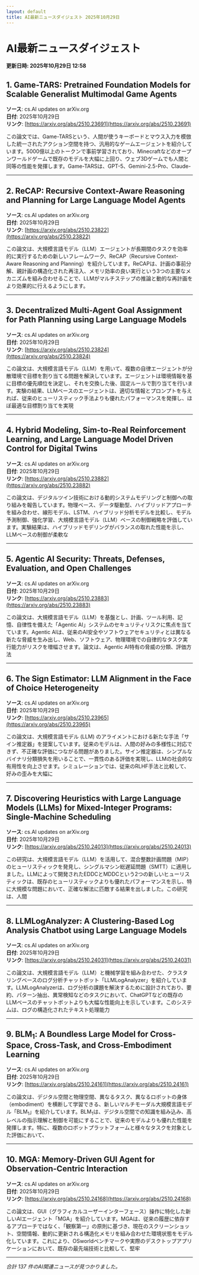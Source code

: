 ```yaml
---
layout: default
title: AI最新ニュースダイジェスト 2025年10月29日
---
```


# AI最新ニュースダイジェスト
**更新日時: 2025年10月29日 12:58**

## 1. Game-TARS: Pretrained Foundation Models for Scalable Generalist Multimodal Game Agents

**ソース**: cs.AI updates on arXiv.org  
**日付**: 2025年10月29日  
**リンク**: [https://arxiv.org/abs/2510.23691](https://arxiv.org/abs/2510.23691)  

この論文では、Game-TARSという、人間が使うキーボードとマウス入力を模倣した統一されたアクション空間を持つ、汎用的なゲームエージェントを紹介しています。5000億以上のトークンで事前学習されており、Minecraftなどのオープンワールドゲームで既存のモデルを大幅に上回り、ウェブ3Dゲームでも人間と同等の性能を発揮します。Game-TARSは、GPT-5、Gemini-2.5-Pro、Claude-  

---

## 2. ReCAP: Recursive Context-Aware Reasoning and Planning for Large Language Model Agents

**ソース**: cs.AI updates on arXiv.org  
**日付**: 2025年10月29日  
**リンク**: [https://arxiv.org/abs/2510.23822](https://arxiv.org/abs/2510.23822)  

この論文は、大規模言語モデル（LLM）エージェントが長期間のタスクを効率的に実行するための新しいフレームワーク、ReCAP（Recursive Context-Aware Reasoning and Planning）を紹介しています。ReCAPは、計画の事前分解、親計画の構造化された再注入、メモリ効率の良い実行という3つの主要なメカニズムを組み合わせることで、LLMがマルチステップの推論と動的な再計画をより効果的に行えるようにします。  

---

## 3. Decentralized Multi-Agent Goal Assignment for Path Planning using Large Language Models

**ソース**: cs.AI updates on arXiv.org  
**日付**: 2025年10月29日  
**リンク**: [https://arxiv.org/abs/2510.23824](https://arxiv.org/abs/2510.23824)  

この論文は、大規模言語モデル（LLM）を用いて、複数の自律エージェントが分散環境で目標を割り当てる問題を解決しています。エージェントは環境情報を基に目標の優先順位を決定し、それを交換した後、固定ルールで割り当てを行います。実験の結果、LLMベースのエージェントは、適切な情報とプロンプトを与えれば、従来のヒューリスティック手法よりも優れたパフォーマンスを発揮し、ほぼ最適な目標割り当てを実現  

---

## 4. Hybrid Modeling, Sim-to-Real Reinforcement Learning, and Large Language Model Driven Control for Digital Twins

**ソース**: cs.AI updates on arXiv.org  
**日付**: 2025年10月29日  
**リンク**: [https://arxiv.org/abs/2510.23882](https://arxiv.org/abs/2510.23882)  

この論文は、デジタルツイン技術における動的システムモデリングと制御への取り組みを報告しています。物理ベース、データ駆動型、ハイブリッドアプローチを組み合わせ、線形モデル、LSTM、ハイブリッド分析モデルを比較し、モデル予測制御、強化学習、大規模言語モデル（LLM）ベースの制御戦略を評価しています。実験結果は、ハイブリッドモデリングがバランスの取れた性能を示し、LLMベースの制御が柔軟な  

---

## 5. Agentic AI Security: Threats, Defenses, Evaluation, and Open Challenges

**ソース**: cs.AI updates on arXiv.org  
**日付**: 2025年10月29日  
**リンク**: [https://arxiv.org/abs/2510.23883](https://arxiv.org/abs/2510.23883)  

この論文は、大規模言語モデル（LLM）を基盤とし、計画、ツール利用、記憶、自律性を備えた「Agentic AI」システムのセキュリティリスクに焦点を当てています。Agentic AIは、従来のAI安全やソフトウェアセキュリティとは異なる新たな脅威を生み出し、Web、ソフトウェア、物理環境での自律的なタスク実行能力がリスクを増幅させます。論文は、Agentic AI特有の脅威の分類、評価方法  

---

## 6. The Sign Estimator: LLM Alignment in the Face of Choice Heterogeneity

**ソース**: cs.AI updates on arXiv.org  
**日付**: 2025年10月29日  
**リンク**: [https://arxiv.org/abs/2510.23965](https://arxiv.org/abs/2510.23965)  

この論文は、大規模言語モデル (LLM) のアライメントにおける新たな手法「サイン推定器」を提案しています。従来のモデルは、人間の好みの多様性に対応できず、不正確な評価につながる問題がありました。サイン推定器は、シンプルなバイナリ分類損失を用いることで、一貫性のある評価を実現し、LLMの社会的な有用性を向上させます。シミュレーションでは、従来のRLHF手法と比較して、好みの歪みを大幅に  

---

## 7. Discovering Heuristics with Large Language Models (LLMs) for Mixed-Integer Programs: Single-Machine Scheduling

**ソース**: cs.AI updates on arXiv.org  
**日付**: 2025年10月29日  
**リンク**: [https://arxiv.org/abs/2510.24013](https://arxiv.org/abs/2510.24013)  

この研究は、大規模言語モデル（LLM）を活用して、混合整数計画問題（MIP）のヒューリスティックを発見し、シングルマシン総遅延問題（SMTT）に適用しました。LLMによって開発されたEDDCとMDDCという2つの新しいヒューリスティックは、既存のヒューリスティックよりも優れたパフォーマンスを示し、特に大規模な問題において、正確な解法に匹敵する結果を出しました。この研究は、人間  

---

## 8. LLMLogAnalyzer: A Clustering-Based Log Analysis Chatbot using Large Language Models

**ソース**: cs.AI updates on arXiv.org  
**日付**: 2025年10月29日  
**リンク**: [https://arxiv.org/abs/2510.24031](https://arxiv.org/abs/2510.24031)  

この論文は、大規模言語モデル（LLM）と機械学習を組み合わせた、クラスタリングベースのログ分析チャットボット「LLMLogAnalyzer」を紹介しています。LLMLogAnalyzerは、ログ分析の課題を解決するために設計されており、要約、パターン抽出、異常検知などのタスクにおいて、ChatGPTなどの既存のLLMベースのチャットボットよりも大幅な性能向上を示しています。このシステムは、ログの構造化されたテキスト処理能力  

---

## 9. BLM$_1$: A Boundless Large Model for Cross-Space, Cross-Task, and Cross-Embodiment Learning

**ソース**: cs.AI updates on arXiv.org  
**日付**: 2025年10月29日  
**リンク**: [https://arxiv.org/abs/2510.24161](https://arxiv.org/abs/2510.24161)  

この論文は、デジタル空間と物理空間、異なるタスク、異なるロボットの身体（embodiment）を横断して学習できる、新しいマルチモーダル大規模言語モデル「BLM$_1$」を紹介しています。BLM$_1$は、デジタル空間での知識を組み込み、高レベルの指示理解と制御を可能にすることで、従来のモデルよりも優れた性能を発揮します。特に、複数のロボットプラットフォームと様々なタスクを対象とした評価において、  

---

## 10. MGA: Memory-Driven GUI Agent for Observation-Centric Interaction

**ソース**: cs.AI updates on arXiv.org  
**日付**: 2025年10月29日  
**リンク**: [https://arxiv.org/abs/2510.24168](https://arxiv.org/abs/2510.24168)  

この論文は、GUI（グラフィカルユーザーインターフェース）操作に特化した新しいAIエージェント「MGA」を紹介しています。MGAは、従来の履歴に依存するアプローチではなく、「観察第一」の原則に基づき、現在のスクリーンショット、空間情報、動的に更新される構造化メモリを組み合わせた環境状態をモデル化しています。これにより、OSworldベンチマークや実際のデスクトップアプリケーションにおいて、既存の最先端技術と比較して、堅牢  

---

*合計 137 件のAI関連ニュースが見つかりました。*
